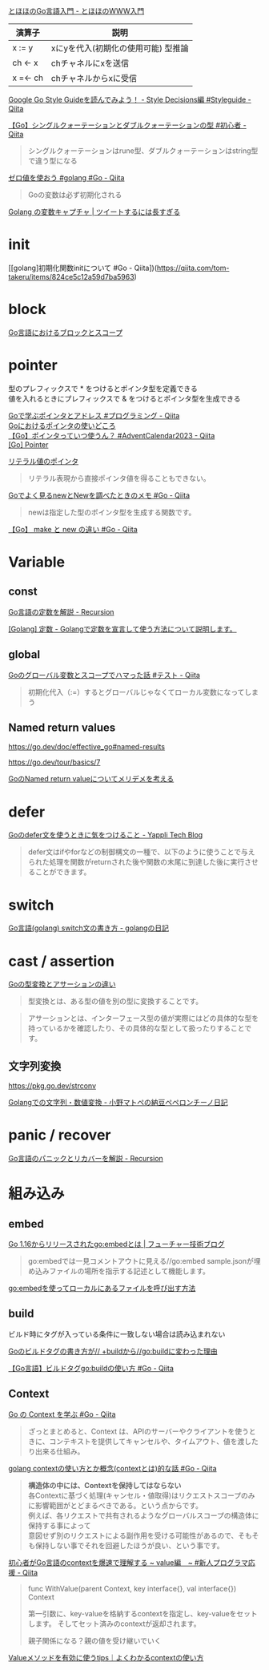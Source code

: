 
[とほほのGo言語入門 - とほほのWWW入門](https://www.tohoho-web.com/ex/golang.html)  

| 演算子 | 説明 |
|----|----|
| x := y | xにyを代入(初期化の使用可能) 型推論 |
| ch <- x | chチャネルにxを送信 |
| x =<- ch | chチャネルからxに受信 |

[Google Go Style Guideを読んでみよう！ - Style Decisions編 #Styleguide - Qiita](https://qiita.com/TakumaKurosawa/items/fbb1418111604837d8ac)  


[【Go】シングルクォーテーションとダブルクォーテーションの型 #初心者 - Qiita](https://qiita.com/obr-note/items/a3b81e258494dbf470b3)  

> シングルクォーテーションはrune型、ダブルクォーテーションはstring型で違う型になる

[ゼロ値を使おう #golang #Go - Qiita](https://qiita.com/tenntenn/items/c55095585af64ca28ab5)  

> Goの変数は必ず初期化される

[Golang の変数キャプチャ | ツイートするには長すぎる](https://blog.nfurudono.com/posts/go-learn-memory-motivation/)  


# init

[[golang]初期化関数initについて #Go - Qiita])(https://qiita.com/tom-takeru/items/824ce5c12a59d7ba5963)  

# block

[Go言語におけるブロックとスコープ](https://zenn.dev/dqneo/articles/9e8a0d6f67f8f9510891)  

# pointer

型のプレフィックスで * をつけるとポインタ型を定義できる  
値を入れるときにプレフィックスで & をつけるとポインタ型を生成できる  

[Goで学ぶポインタとアドレス #プログラミング - Qiita](https://qiita.com/Sekky0905/items/447efa04a95e3fec217f)  
[Goにおけるポインタの使いどころ](https://zenn.dev/uji/articles/f6ab9a06320294146733)  
[【Go】ポインタっていつ使うん？ #AdventCalendar2023 - Qiita](https://qiita.com/nakampany/items/309174d299a69738179b)  
[[Go] Pointer](https://zenn.dev/yagi_eng/scraps/48771c75c08afb)  

[リテラル値のポインタ](https://zenn.dev/spiegel/articles/20211004-pointer-to-literal-value)  

> リテラル表現から直接ポインタ値を得ることもできない。

[Goでよく見るnewとNewを調べたときのメモ #Go - Qiita](https://qiita.com/gold-kou/items/4494f8b69b8fa53d5e93)  

> newは指定した型のポインタ型を生成する関数です。

[【Go】 make と new の違い #Go - Qiita](https://qiita.com/kei3dev/items/da7f8d54036753c6e473)  

# Variable

## const

[Go言語の定数を解説 - Recursion](https://recursionist.io/learn/languages/go/data-type/constant)  

[[Golang] 定数 - Golangで定数を宣言して使う方法について説明します。](https://deku.posstree.com/golang/constants/)  

## global

[Goのグローバル変数とスコープでハマった話 #テスト - Qiita](https://qiita.com/UHNaKZ/items/637cb3e1c538d8e63ee2)  

> 初期化代入（:=）するとグローバルじゃなくてローカル変数になってしまう


## Named return values

https://go.dev/doc/effective_go#named-results

https://go.dev/tour/basics/7

[GoのNamed return valueについてメリデメを考える](https://zenn.dev/yuyu_hf/articles/c7ab8e435509d2)  


# defer

[Goのdefer文を使うときに気をつけること - Yappli Tech Blog](https://tech.yappli.io/entry/understanding-defer-in-go)  

> defer文はifやforなどの制御構文の一種で、以下のように使うことで与えられた処理を関数がreturnされた後や関数の末尾に到達した後に実行させることができます。

# switch

[Go言語(golang) switch文の書き方 - golangの日記](https://golang.hateblo.jp/entry/2019/10/07/225026)  

# cast / assertion

[Goの型変換とアサーションの違い](https://zenn.dev/the_exile/articles/494090c0822a1a)  

> 型変換とは、ある型の値を別の型に変換することです。

> アサーションとは、インターフェース型の値が実際にはどの具体的な型を持っているかを確認したり、その具体的な型として扱ったりすることです。

## 文字列変換

https://pkg.go.dev/strconv

[Golangでの文字列・数値変換 - 小野マトペの納豆ペペロンチーノ日記](https://matope.hatenablog.com/entry/2014/04/22/101127)  

# panic / recover

[Go言語のパニックとリカバーを解説 - Recursion](https://recursionist.io/learn/languages/go/error/panic-recover)  



# 組み込み

## embed

[Go 1.16からリリースされたgo:embedとは | フューチャー技術ブログ](https://future-architect.github.io/articles/20210208/)  

> go:embedでは一見コメントアウトに見える//go:embed sample.jsonが埋め込みファイルの場所を指示する記述として機能します。

[go:embedを使ってローカルにあるファイルを呼び出す方法](https://zenn.dev/rescuenow/articles/aeb7f2e8c110d0)  

## build

ビルド時にタグが入っている条件に一致しない場合は読み込まれない

[Goのビルドタグの書き方が// +buildから//go:buildに変わった理由](https://zenn.dev/team_soda/articles/golang-build-tags-history)  

[【Go言語】ビルドタグgo:buildの使い方 #Go - Qiita](https://qiita.com/twrcd1227/items/f5d787e22d2379baca28)  

## Context

[Go の Context を学ぶ #Go - Qiita](https://qiita.com/TsuyoshiUshio@github/items/34b63b663ffd56125c07)  

> ざっとまとめると、Context は、APIのサーバーやクライアントを使うときに、コンテキストを提供してキャンセルや、タイムアウト、値を渡したり出来る仕組み。

[golang contextの使い方とか概念(contextとは)的な話 #Go - Qiita](https://qiita.com/marnie_ms4/items/985d67c4c1b29e11fffc)  

> **構造体の中には、Contextを保持してはならない**  
> 各Contextに基づく処理(キャンセル・値取得)はリクエストスコープのみに影響範囲がとどまるべきである。という点からです。  
> 例えば、各リクエストで共有されるようなグローバルスコープの構造体に保持する事によって  
> 意図せず別のリクエストによる副作用を受ける可能性があるので、そもそも保持しない事でそれを回避したほうが良い、という事です。  

[初心者がGo言語のcontextを爆速で理解する ~ value編　~ #新人プログラマ応援 - Qiita](https://qiita.com/yoshinori_hisakawa/items/50966e9ba2627e5ac124)  

> func WithValue(parent Context, key interface{}, val interface{}) Context
> 
> 第一引数に、key-valueを格納するcontextを指定し、key-valueをセットします。
そしてセット済みのcontextが返却されます。
> 
> 親子関係になる？親の値を受け継いでいく

[Valueメソッドを有効に使うtips｜よくわかるcontextの使い方](https://zenn.dev/hsaki/books/golang-context/viewer/appliedvalue)  

